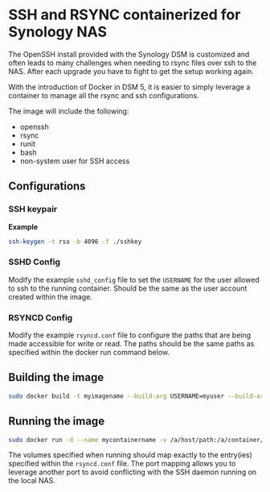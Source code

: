 # SSH and RSYNC containerized for Synology NAS

The OpenSSH install provided with the Synology DSM is customized and often leads to many challenges when needing to rsync files over ssh to the NAS. After each upgrade you have to fight to get the setup working again.

With the introduction of Docker in DSM 5, it is easier to simply leverage a container to manage all the rsync and ssh configurations.

The image will include the following:

- openssh
- rsync
- runit
- bash
- non-system user for SSH access

## Configurations

### SSH keypair

**Example**

```bash
ssh-keygen -t rsa -b 4096 -f ./sshkey
```


### SSHD Config

Modify the example `sshd_config` file to set the `USERNAME` for the user allowed to ssh to the running container. Should be the same as the user account created within the image.


### RSYNCD Config

Modify the example `rsyncd.conf` file to configure the paths that are being made accessible for write or read. The paths should be the same paths as specified within the docker run command below.


## Building the image

```bash
sudo docker build -t myimagename --build-arg USERNAME=myuser --build-arg PASSWORD=mypassword .
```


## Running the image

```bash
sudo docker run -d --name mycontainername -v /a/host/path:/a/container/path -p "2222:22" myimagename
```

The volumes specified when running should map exactly to the entry(ies) specified within the `rsyncd.conf` file. The port mapping allows you to leverage another port to avoid conflicting with the SSH daemon running on the local NAS.


